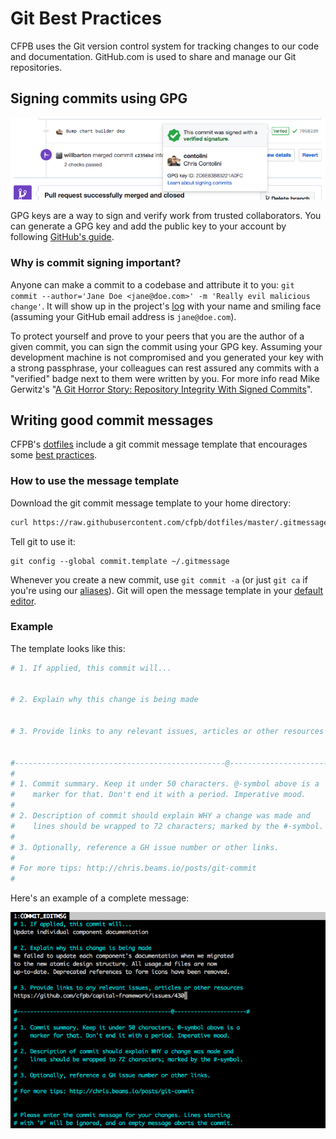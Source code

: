 # Git Best Practices

CFPB uses the Git version control system for tracking changes to our code and documentation.
GitHub.com is used to share and manage our Git repositories.

## Signing commits using GPG

![GitHub verified commit](img/github-verified.png)

GPG keys are a way to sign and verify work from trusted collaborators.
You can generate a GPG key and add the public key to your account by following [GitHub's guide](https://help.github.com/articles/signing-commits-with-gpg/).

### Why is commit signing important?

Anyone can make a commit to a codebase and attribute it to you: `git commit --author='Jane Doe <jane@doe.com>' -m 'Really evil malicious change'`.
It will show up in the project's [log](https://github.com/cfpb/capital-framework/commits/master) with your name and smiling face (assuming your GitHub email address is `jane@doe.com`).

To protect yourself and prove to your peers that you are the author of a given commit, you can sign the commit using your GPG key.
Assuming your development machine is not compromised and you generated your key with a strong passphrase, your colleagues can rest assured any commits with a "verified" badge next to them were written by you.
For more info read Mike Gerwitz's "[A Git Horror Story: Repository Integrity With Signed Commits](https://mikegerwitz.com/papers/git-horror-story)".

## Writing good commit messages

CFPB's [dotfiles](https://github.com/cfpb/dotfiles) include a git commit message template that encourages some [best practices](https://chris.beams.io/posts/git-commit/).

### How to use the message template

Download the git commit message template to your home directory:

```sh
curl https://raw.githubusercontent.com/cfpb/dotfiles/master/.gitmessage -o ~/.gitmessage
```

Tell git to use it:

```
git config --global commit.template ~/.gitmessage
```

Whenever you create a new commit, use `git commit -a` (or just `git ca` if you're using our [aliases](https://github.com/cfpb/dotfiles/blob/9342ffb879c3134a9b249fea7c50486679f79a8a/.gitconfig#L35)).
Git will open the message template in your [default editor](https://help.github.com/articles/associating-text-editors-with-git/).

### Example

The template looks like this:

```sh
# 1. If applied, this commit will...


# 2. Explain why this change is being made


# 3. Provide links to any relevant issues, articles or other resources


#-----------------------------------------------@----------------------#
#
# 1. Commit summary. Keep it under 50 characters. @-symbol above is a
#    marker for that. Don't end it with a period. Imperative mood.
#
# 2. Description of commit should explain WHY a change was made and
#    lines should be wrapped to 72 characters; marked by the #-symbol.
#
# 3. Optionally, reference a GH issue number or other links.
#
# For more tips: http://chris.beams.io/posts/git-commit
#
```

Here's an example of a complete message:

![Commit message screenshot](img/commit-message.png)
